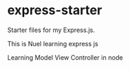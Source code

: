 # express-starter
Starter files for my Express.js.


This is Nuel learning express js


Learning Model View Controller in node
